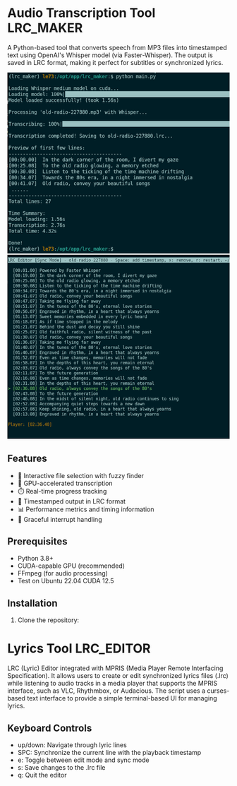 # Audio Transcription Tool LRC_MAKER

A Python-based tool that converts speech from MP3 files into timestamped 
text using OpenAI's Whisper model (via Faster-Whisper). The output is 
saved in LRC format, making it perfect for subtitles or synchronized lyrics.

<img src="./png/screen_01.png" width="800"/>
<img src="./png/screen_02.png" width="800"/>

## Features

- 🎯 Interactive file selection with fuzzy finder
- 🚀 GPU-accelerated transcription
- ⏱️ Real-time progress tracking
- 🎯 Timestamped output in LRC format
- 📊 Performance metrics and timing information
- 🛑 Graceful interrupt handling

## Prerequisites

- Python 3.8+
- CUDA-capable GPU (recommended)
- FFmpeg (for audio processing)
- Test on Ubuntu 22.04 CUDA 12.5

## Installation

1. Clone the repository: 
   
# Lyrics Tool  LRC_EDITOR 

LRC (Lyric) Editor integrated with MPRIS (Media Player Remote Interfacing Specification). 
It allows users to create or edit synchronized lyrics files (.lrc) while listening to audio 
tracks in a media player that supports the MPRIS interface, such as VLC, Rhythmbox, or Audacious. 
The script uses a curses-based text interface to provide a simple terminal-based UI for managing lyrics.

## Keyboard Controls

* up/down: Navigate through lyric lines
* SPC: Synchronize the current line with the playback timestamp
* e: Toggle between edit mode and sync mode
* s: Save changes to the .lrc file
* q: Quit the editor

